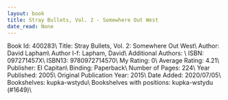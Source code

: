 ```yaml
---
layout: book
title: Stray Bullets, Vol. 2 - Somewhere Out West
date_read: None
---
```


Book Id: 400283\ 
Title: Stray Bullets, Vol. 2: Somewhere Out West\ 
Author: David Lapham\ 
Author l-f: Lapham, David\ 
Additional Authors: \ 
ISBN: 097271457X\ 
ISBN13: 9780972714570\ 
My Rating: 0\ 
Average Rating: 4.21\ 
Publisher: El Capitan\ 
Binding: Paperback\ 
Number of Pages: 224\ 
Year Published: 2005\ 
Original Publication Year: 2015\ 
Date Added: 2020/07/05\ 
Bookshelves: kupka-wstydu\ 
Bookshelves with positions: kupka-wstydu (#1649)\ 

